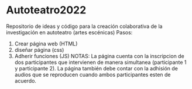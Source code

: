 # Autoteatro2022
Repositorio de ideas y código para la creación colaborativa de la investigación en autoteatro (artes escénicas)
Pasos: 
1. Crear página web (HTML)
2. diseñar página (css)
3. Adherir funciones (JS)
NOTAS: La página cuenta con la inscripcion de dos participantes que intervienen de manera simultanea (participante 1 y participante 2). La página también debe contar con la adhisión de audios que se reproducen cuando ambos participantes esten de acuerdo.

